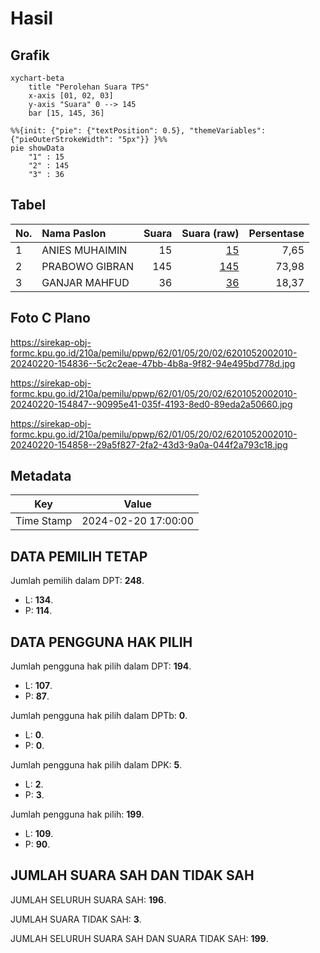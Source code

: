 # Hasil

## Grafik

```mermaid
xychart-beta
    title "Perolehan Suara TPS"
    x-axis [01, 02, 03]
    y-axis "Suara" 0 --> 145
    bar [15, 145, 36]
```

```mermaid
%%{init: {"pie": {"textPosition": 0.5}, "themeVariables": {"pieOuterStrokeWidth": "5px"}} }%%
pie showData
    "1" : 15
    "2" : 145
    "3" : 36
```

## Tabel

| No. | Nama Paslon    | Suara | Suara (raw) | Persentase |
|:--- |:-------------- | -----:| -----------:| ----------:|
| 1   | ANIES MUHAIMIN | 15    | [15][p-1]   | 7,65       |
| 2   | PRABOWO GIBRAN | 145   | [145][p-2]  | 73,98      |
| 3   | GANJAR MAHFUD  | 36    | [36][p-3]   | 18,37      |


[p-1]: https://github.com/gigit-pemilu/pemilu-2024-62-kalimantan-tengah/blob/main/pilpres/hitung-suara/sub/62-kalimantan-tengah/sub/01-kotawaringin-barat/sub/05-pangkalan-lada/sub/2002-pandu-sanjaya/sub/010-tps/sub/paslon-1.txt
[p-2]: https://github.com/gigit-pemilu/pemilu-2024-62-kalimantan-tengah/blob/main/pilpres/hitung-suara/sub/62-kalimantan-tengah/sub/01-kotawaringin-barat/sub/05-pangkalan-lada/sub/2002-pandu-sanjaya/sub/010-tps/sub/paslon-2.txt
[p-3]: https://github.com/gigit-pemilu/pemilu-2024-62-kalimantan-tengah/blob/main/pilpres/hitung-suara/sub/62-kalimantan-tengah/sub/01-kotawaringin-barat/sub/05-pangkalan-lada/sub/2002-pandu-sanjaya/sub/010-tps/sub/paslon-3.txt

## Foto C Plano

https://sirekap-obj-formc.kpu.go.id/210a/pemilu/ppwp/62/01/05/20/02/6201052002010-20240220-154836--5c2c2eae-47bb-4b8a-9f82-94e495bd778d.jpg

https://sirekap-obj-formc.kpu.go.id/210a/pemilu/ppwp/62/01/05/20/02/6201052002010-20240220-154847--90995e41-035f-4193-8ed0-89eda2a50660.jpg

https://sirekap-obj-formc.kpu.go.id/210a/pemilu/ppwp/62/01/05/20/02/6201052002010-20240220-154858--29a5f827-2fa2-43d3-9a0a-044f2a793c18.jpg


## Metadata

| Key        | Value               |
| ---------- | ------------------- |
| Time Stamp | 2024-02-20 17:00:00 |


## DATA PEMILIH TETAP

Jumlah pemilih dalam DPT: **248**.
 * L: **134**.
 * P: **114**.

## DATA PENGGUNA HAK PILIH

Jumlah pengguna hak pilih dalam DPT: **194**.
 * L: **107**.
 * P: **87**.

Jumlah pengguna hak pilih dalam DPTb: **0**.
 * L: **0**.
 * P: **0**.

Jumlah pengguna hak pilih dalam DPK: **5**.
 * L: **2**.
 * P: **3**.

Jumlah pengguna hak pilih: **199**.
 * L: **109**.
 * P: **90**.

## JUMLAH SUARA SAH DAN TIDAK SAH

JUMLAH SELURUH SUARA SAH: **196**.

JUMLAH SUARA TIDAK SAH: **3**.

JUMLAH SELURUH SUARA SAH DAN SUARA TIDAK SAH: **199**.


